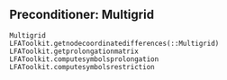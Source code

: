 ## Preconditioner: Multigrid

```@docs
Multigrid
LFAToolkit.getnodecoordinatedifferences(::Multigrid)
LFAToolkit.getprolongationmatrix
LFAToolkit.computesymbolsprolongation
LFAToolkit.computesymbolsrestriction
```
